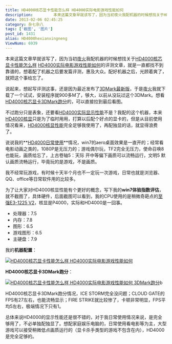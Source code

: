 ```yaml
---
title: HD4000核芯显卡性能怎么样 HD4000实际电影游戏性能如何
description:         本来这篇文章早就该写了，因为当初夜火我配机器的时候想找关于HD4000核芯显卡性能怎么样HD4000实际电影游戏性能如何的评测文章，就是一直都找不到靠谱的，想着配了机器之后要发篇评测，惠及大众。配好机器之后，光顾着爽了，就把这个事给忘了。    说起来，
date: 2013-02-06 02:45:25
category: 杂七杂八
tags: ['截图', '图片']
post_id: 1431
alias: HD4000hexianxingneng
ViewNums: 6939
---
```


本来这篇文章早就该写了，因为当初[夜火](http://www.15897.com/)我配机器的时候想找关于[HD4000核芯显卡性能怎么样](/blog/hd4000hexianxingneng) [HD4000实际电影游戏性能如何](/blog/hd4000hexianxingneng)的评测文章，就是一直都找不到靠谱的，想着配了机器之后要发篇评测，惠及大众。配好机器之后，光顾着爽了，就把这个事给忘了。

说起来，想起写评测这事，还是因为最近发布了[3DMark最新版](http://drivers.mydrivers.com/drivers/459-183686)，于是[夜火](http://www.15897.com/)我就下载了一个试试，安装程序就900多M了，够大，以前从没玩过这个3DMark。想看[HD4000核芯显卡3DMark跑分](/blog/hd4000hexianxingneng)的，可以直接拉到最后看图。

不过跑分只是表象，还要看[HD4000实际显示性能](/blog/hd4000hexianxingneng)不是？我配的这个机器，本来[HD4000核显](/blog/hd4000hexianxingneng)只是为了临时用用，打算以后配个好点的显卡的，但是从目前使用情况看来，[HD4000核显性能](/blog/hd4000hexianxingneng)完全足够我使用了，再配独显的话，就显得浪费了。

说说我的**[HD4000日常使用](/blog/hd4000hexianxingneng)**情况，win7的aero桌面效果是一直开的；经常看电影动画之类的，1080P是无压力的；游戏偶尔玩，TF2完全无压力，使命召唤8也能玩，画质给忘了，上古卷轴5：天际 开中等偏下画质可以流畅运行，文明5 默认画质流畅运行，毕竟玩的是游戏，不是画质。

我不经常玩游戏，有时候十天半个月也不一定玩一次游戏，日常也就是浏览器、QQ、office等日常软件用的比较多。

为了让大家对HD4000核显性能有个更好的概念，写下我的**win7体验指数评估**，就不截图了，具体硬件，后面截图可以看到，我的CPU使用的是稍微奇葩点的[至强E3-1225 V2](http://detail.zol.com.cn/servercpu/index309338.shtml)，核显是P4000，实际和HD4000是一回事。

* 处理器：7.5
* 内存：7.8
* 图形：6.5
* 游戏图形：6.5
* 主硬盘：7.9

我的**机器配置**：

[![HD4000核芯显卡性能怎么样 HD4000实际电影游戏性能如何](/upload/3DMarkpz.jpg)](/blog/hd4000hexianxingneng)

**HD4000核芯显卡3DMark跑分**：

[![HD4000核芯显卡性能怎么样 HD4000实际电影游戏性能如何 3DMark跑分](/upload/3DMarkres.jpg)](/blog/hd4000hexianxingneng)b

HD4000核芯显卡3DMark跑分情况，ICE STORM完全没问题；CLOUD GATE的FPS有27左右，也能流畅显示；FIRE STRIKE就比较惨了，卡顿非常明显，FPS平均5左右，极端情况下只有1。

总体来说HD4000的显示性能还是很不错的，对于我日常使用情况来说，是完全够用了，不必单独配独显了。想配家庭娱乐电脑的，日常使用看电影等为主，大型游戏可以接受稍微低点画质运行的（显卡杀手类型的游戏不包含在内），HD4000是完全足够的。

